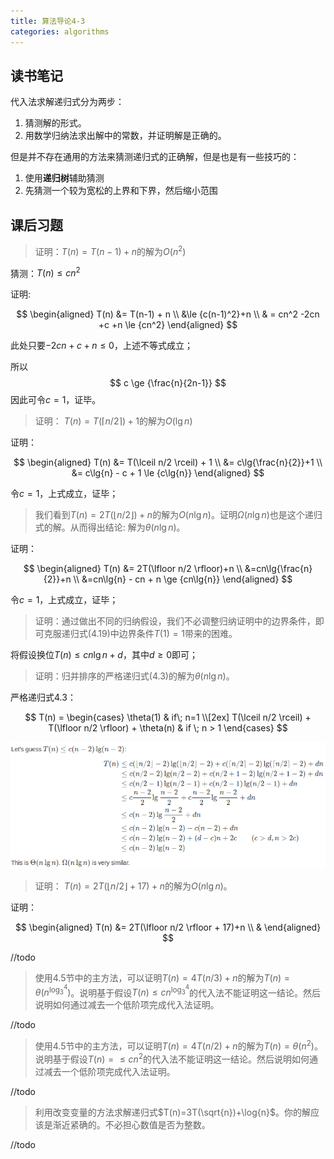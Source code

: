 ```yaml
---
title: 算法导论4-3
categories: algorithms
---
```


## 读书笔记

代入法求解递归式分为两步：

1. 猜测解的形式。
2. 用数学归纳法求出解中的常数，并证明解是正确的。

但是并不存在通用的方法来猜测递归式的正确解，但是也是有一些技巧的：

1. 使用**递归树**辅助猜测
2. 先猜测一个较为宽松的上界和下界，然后缩小范围

## 课后习题

> 证明：$T(n) = T(n-1)+n$的解为$O(n^2)$

猜测：$T(n) \le {cn^2}$

证明: 


$$
\begin{aligned}
T(n) &= T(n-1) + n \\
&\le {c(n-1)^2}+n \\
& = cn^2 -2cn +c +n \le {cn^2}
\end{aligned}
$$


此处只要$-2cn+c+n\le 0$，上述不等式成立；

所以
$$
c \ge {\frac{n}{2n-1}}
$$
因此可令$c = 1$，证毕。

> 证明： $T(n)=T(\lceil n/2\rceil)+1$的解为$O(\lg{n})$

证明：


$$
\begin{aligned}
T(n) &= T(\lceil n/2 \rceil) + 1 \\
&= c\lg{\frac{n}{2}}+1 \\
&= c\lg{n} - c + 1 \le {c\lg{n}}
\end{aligned}
$$


令$c=1$，上式成立，证毕；

> 我们看到$T(n)=2T(\lfloor n/2 \rfloor)+n$的解为$O(n\lg{n})$。证明$\Omega(n\lg{n})$也是这个递归式的解。从而得出结论: 解为$\theta(n\lg{n})$。

证明： 


$$
\begin{aligned}
T(n) &= 2T(\lfloor n/2 \rfloor)+n \\
&=cn\lg{\frac{n}{2}}+n \\
&=cn\lg{n} - cn + n \ge {cn\lg{n}}
\end{aligned}
$$


令$c=1$，上式成立，证毕；

> 证明：通过做出不同的归纳假设，我们不必调整归纳证明中的边界条件，即可克服递归式(4.19)中边界条件$T(1)=1$带来的困难。

将假设换位$T(n)\le{cn\lg{n}+d}$，其中$d\ge0$即可；

> 证明：归并排序的严格递归式(4.3)的解为$\theta(n\lg{n})$。

严格递归式4.3：


$$
T(n) = 
\begin{cases}
\theta(1) & if\; n=1 \\[2ex]
T(\lceil n/2 \rceil) + T(\lfloor n/2 \rfloor) + \theta(n)  & if \; n > 1
\end{cases}
$$


![](../assets/images/2019/09/21/4_3_5.png)

> 证明： $T(n)=2T(\lfloor n/2 \rfloor+17)+n$的解为$O(n\lg{n})$。

证明：


$$
\begin{aligned}
T(n) &= 2T(\lfloor n/2 \rfloor + 17)+n \\
&
\end{aligned}
$$


//todo

> 使用4.5节中的主方法，可以证明$T(n)=4T(n/3)+n$的解为$T(n)=\theta(n^{\log_3^4})$。说明基于假设$T(n)\le{cn^{\log_3^4}}$的代入法不能证明这一结论。然后说明如何通过减去一个低阶项完成代入法证明。

//todo

> 使用4.5节中的主方法，可以证明$T(n)=4T(n/2)+n$的解为$T(n)=\theta(n^2)$。说明基于假设$T(n)=\le{cn^2}$的代入法不能证明这一结论。然后说明如何通过减去一个低阶项完成代入法证明。

//todo

> 利用改变变量的方法求解递归式$T(n)=3T(\sqrt{n})+\log{n}$。你的解应该是渐近紧确的。不必担心数值是否为整数。

//todo